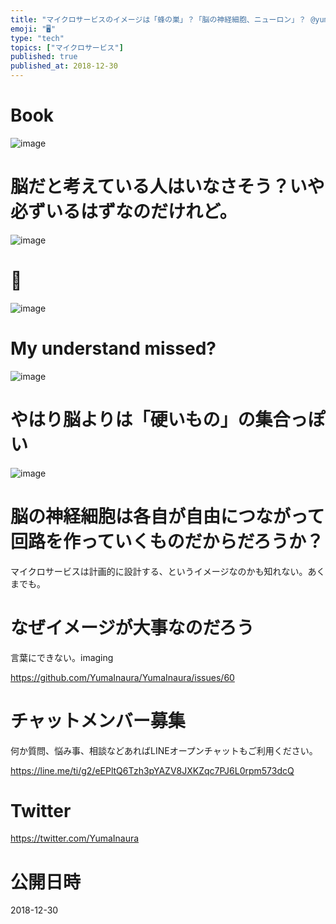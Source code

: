 ```yaml
---
title: "マイクロサービスのイメージは「蜂の巣」？「脳の神経細胞、ニューロン」？ @yumainaura"
emoji: "🖥"
type: "tech"
topics: ["マイクロサービス"]
published: true
published_at: 2018-12-30
---
```


# Book

![image](https://user-images.githubusercontent.com/13635059/50545398-3a849900-0c56-11e9-9a4e-b1f09b368fb9.png)

# 脳だと考えている人はいなさそう？いや必ずいるはずなのだけれど。

![image](https://user-images.githubusercontent.com/13635059/50545404-5425e080-0c56-11e9-9f4b-b72f89420748.png)

# 🤔

![image](https://user-images.githubusercontent.com/13635059/50545411-728bdc00-0c56-11e9-970c-df2cd2781234.png)

# My understand missed?

![image](https://user-images.githubusercontent.com/13635059/50545413-7fa8cb00-0c56-11e9-90ec-7fea15d8bd3e.png)

# やはり脳よりは「硬いもの」の集合っぽい

![image](https://user-images.githubusercontent.com/13635059/50545419-a23ae400-0c56-11e9-9174-b486932fc2f0.png)

# 脳の神経細胞は各自が自由につながって回路を作っていくものだからだろうか？

マイクロサービスは計画的に設計する、というイメージなのかも知れない。あくまでも。

# なぜイメージが大事なのだろう

言葉にできない。imaging


https://github.com/YumaInaura/YumaInaura/issues/60








<!-- Update From Qiita API -->

# チャットメンバー募集


何か質問、悩み事、相談などあればLINEオープンチャットもご利用ください。

https://line.me/ti/g2/eEPltQ6Tzh3pYAZV8JXKZqc7PJ6L0rpm573dcQ





# Twitter


https://twitter.com/YumaInaura


<!-- Update From Qiita API -->



# 公開日時

2018-12-30
